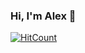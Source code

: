 ### Hi, I'm Alex :wave:

[![HitCount](http://hits.dwyl.com/atrepca/atrepca.svg)](http://hits.dwyl.com/atrepca/atrepca)
